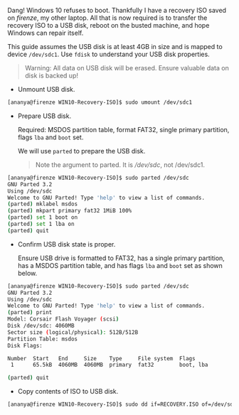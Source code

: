 Dang! Windows 10 refuses to boot. Thankfully I have a recovery ISO saved on
*firenze*, my other laptop.  All that is now required is to transfer the
recovery ISO to a USB disk, reboot on the busted machine, and hope Windows can
repair itself.

This guide assumes the USB disk is at least 4GB in size and is mapped to device
`/dev/sdc1`. Use `fdisk` to understand your USB disk properties.

> Warning: All data on USB disk will be erased. Ensure valuable data on disk
is backed up!

- Unmount USB disk.

```bash
[ananya@firenze WIN10-Recovery-ISO]$ sudo umount /dev/sdc1
```

- Prepare USB disk.

  Required: MSDOS partition table, format FAT32, single primary partition, flags `lba` and `boot` set.

  We will use `parted` to prepare the USB disk.

  > Note the argument to parted. It is */dev/sdc*, not /dev/sdc1.

```bash
[ananya@firenze WIN10-Recovery-ISO]$ sudo parted /dev/sdc
GNU Parted 3.2
Using /dev/sdc
Welcome to GNU Parted! Type 'help' to view a list of commands.
(parted) mklabel msdos
(parted) mkpart primary fat32 1MiB 100%
(parted) set 1 boot on
(parted) set 1 lba on
(parted) quit
```

- Confirm USB disk state is proper.

    Ensure USB drive is formatted to FAT32, has a single primary partition,
    has a MSDOS partition table, and has flags `lba` and `boot` set
    as shown below.

```bash
[ananya@firenze WIN10-Recovery-ISO]$ sudo parted /dev/sdc
GNU Parted 3.2
Using /dev/sdc
Welcome to GNU Parted! Type 'help' to view a list of commands.
(parted) print
Model: Corsair Flash Voyager (scsi)
Disk /dev/sdc: 4060MB
Sector size (logical/physical): 512B/512B
Partition Table: msdos
Disk Flags:

Number  Start   End     Size    Type     File system  Flags
 1      65.5kB  4060MB  4060MB  primary  fat32        boot, lba

(parted) quit
```

- Copy contents of ISO to USB disk.

```bash
[ananya@firenze WIN10-Recovery-ISO]$ sudo dd if=RECOVERY.ISO of=/dev/sdc
```
